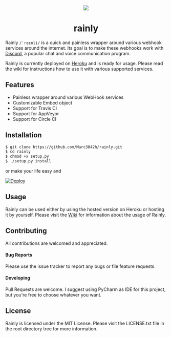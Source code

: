 <div align="center">
    <img src="https://i.imgur.com/u0tKHTL.png">
    <h1>rainly</h1>
</div>

Rainly `/ˈreɪnli/` is a quick and painless wrapper around various webhook
services around the internet. Its goal is to make these webhooks work
with [Discord](https://discord.gg), a popular chat and voice communication program.

Rainly is currently deployed on [Heroku](https://rainly.herokuapp.com/)
and is ready for usage. Please read the wiki for instructions how to use it
with various supported services.

## Features

* Painless wrapper around various WebHook services
* Customizable Embed object
* Support for Travis CI
* Support for AppVeyor
* Support for Circle CI

## Installation

```bash
$ git clone https://github.com/Marc3842h/rainly.git
$ cd rainly
$ chmod +x setup.py
$ ./setup.py install
```

or make your life easy and

[![Deploy](https://www.herokucdn.com/deploy/button.svg)](https://heroku.com/deploy?template=https://github.com/Marc3842h/rainly/)

## Usage

Rainly can be used either by using the hosted version on Heroku or
hosting it by yourself. Please visit the [Wiki](https://github.com/Marc3842h/rainly/wiki)
for information about the usage of Rainly.

## Contributing

All contributions are welcomed and appreciated.

#### Bug Reports

Please use the issue tracker to report any bugs or file feature requests.

#### Developing

Pull Requests are welcome. I suggest using PyCharm as IDE for this project,
but you're free to choose whatever you want.

## License

Rainly is licensed under the MIT License. Please visit the LICENSE.txt
file in the root directory tree for more information.
